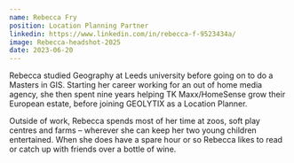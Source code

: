```yaml
---
name: Rebecca Fry
position: Location Planning Partner
linkedin: https://www.linkedin.com/in/rebecca-f-9523434a/
image: Rebecca-headshot-2025
date: 2023-06-20
---
```


Rebecca studied Geography at Leeds university before going on to do a Masters in GIS. Starting her career working for an out of home media agency, she then spent nine years helping TK Maxx/HomeSense grow their European estate, before joining GEOLYTIX as a Location Planner.

Outside of work, Rebecca spends most of her time at zoos, soft play centres and farms – wherever she can keep her two young children entertained. When she does have a spare hour or so Rebecca likes to read or catch up with friends over a bottle of wine.

